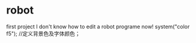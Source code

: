 # robot
first project
I don't know how to edit a robot programe now!
system("color f5"); //定义背景色及字体颜色；
